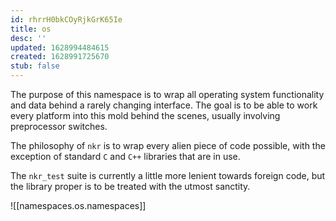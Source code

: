 ```yaml
---
id: rhrrH0bkCOyRjkGrK65Ie
title: os
desc: ''
updated: 1628994484615
created: 1628991725670
stub: false
---
```


The purpose of this namespace is to wrap all operating system functionality and data behind a rarely changing interface. The goal is to be able to work every platform into this mold behind the scenes, usually involving preprocessor switches.

The philosophy of `nkr` is to wrap every alien piece of code possible, with the exception of standard `C` and `C++` libraries that are in use.

The `nkr_test` suite is currently a little more lenient towards foreign code, but the library proper is to be treated with the utmost sanctity.

![[namespaces.os.namespaces]]
